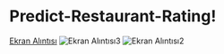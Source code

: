 # Predict-Restaurant-Rating!
[Ekran Alıntısı](https://github.com/user-attachments/assets/58cafa6d-c1a5-403f-b67c-038de2ef22e5)
![Ekran Alıntısı3](https://github.com/user-attachments/assets/b2bf9322-80a1-4f08-99bb-979cb50b5a87)
![Ekran Alıntısı2](https://github.com/user-attachments/assets/bc6950cc-55af-4d6a-801e-eed6714c4376)
